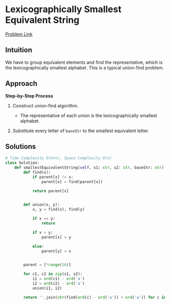 **Lexicographically Smallest Equivalent String**
=
[Problem Link](https://leetcode.com/problems/lexicographically-smallest-equivalent-string/description)

## Intuition
We have to group equivalent elements and find the representative, which is the lexicographically smallest 
alphabet. This is a typical union-find problem.

## Approach
**Step-by-Step Process**

1. Construct union-find algorithm.
    - The representative of each union is the lexicographically smallest alphabet.

2. Substitute every letter of `baseStr` to the smallest equivalent letter.
  
## Solutions
```python
# Time Complexity O(m+n), Space Complexity O(n)
class Solution:
    def smallestEquivalentString(self, s1: str, s2: str, baseStr: str) -> str:
        def find(x):
            if parent[x] != x:
                parent[x] = find(parent[x])

            return parent[x]

        
        def union(x, y):
            x, y = find(x), find(y)

            if x == y:
                return

            if x > y:
                parent[x] = y

            else:
                parent[y] = x

        
        parent = [*range(26)]

        for c1, c2 in zip(s1, s2):
            i1 = ord(c1) - ord('a')
            i2 = ord(c2) - ord('a')
            union(i1, i2)

        return ''.join(chr(find(ord(c) - ord('a')) + ord('a')) for c in baseStr)
```
